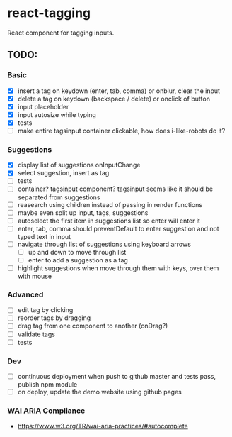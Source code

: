 # react-tagging
React component for tagging inputs.

## TODO:
### Basic
- [X] insert a tag on keydown (enter, tab, comma) or onblur, clear the input
- [X] delete a tag on keydown (backspace / delete) or onclick of button
- [X] input placeholder
- [X] input autosize while typing
- [X] tests
- [ ] make entire tagsinput container clickable, how does i-like-robots do it?

### Suggestions
- [X] display list of suggestions onInputChange
- [X] select suggestion, insert as tag
- [ ] tests
- [ ] container? tagsinput component? tagsinput seems like it should be separated from suggestions
- [ ] reasearch using children instead of passing in render functions
- [ ] maybe even split up input, tags, suggestions
- [ ] autoselect the first item in suggestions list so enter will enter it
- [ ] enter, tab, comma should preventDefault to enter suggestion and not typed text in input
- [ ] navigate through list of suggestions using keyboard arrows
  - [ ] up and down to move through list
  - [ ] enter to add a suggestion as a tag
- [ ] highlight suggestions when move through them with keys, over them with mouse

### Advanced
- [ ] edit tag by clicking
- [ ] reorder tags by dragging
- [ ] drag tag from one component to another (onDrag?)
- [ ] validate tags
- [ ] tests

### Dev
- [ ] continuous deployment when push to github master and tests pass, publish npm module
- [ ] on deploy, update the demo website using github pages

### WAI ARIA Compliance
- https://www.w3.org/TR/wai-aria-practices/#autocomplete
